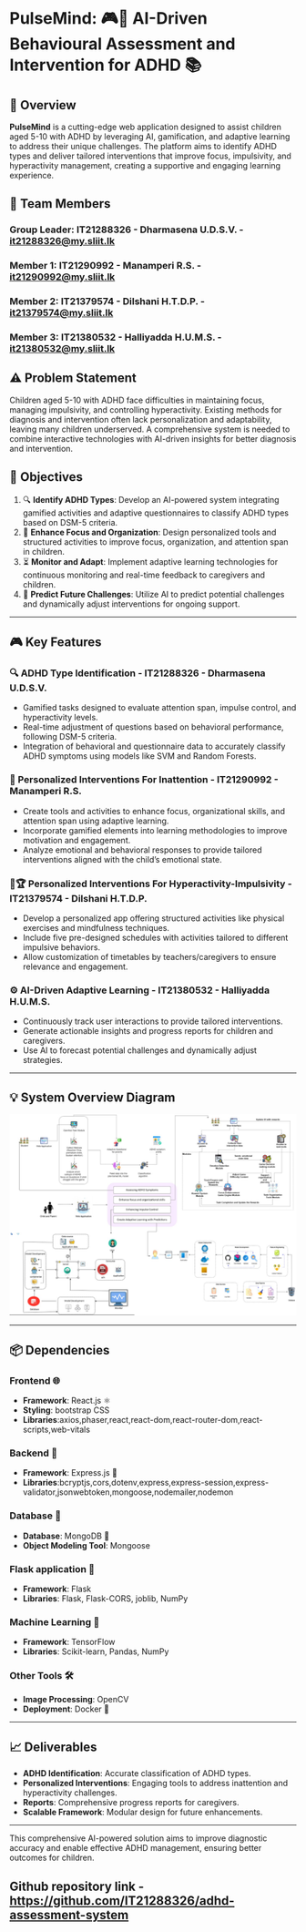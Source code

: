 # PulseMind: 🎮🧠 AI-Driven Behavioural Assessment and Intervention for ADHD 📚

## 🔗 Overview

**PulseMind** is a cutting-edge web application designed to assist children aged 5-10 with ADHD by leveraging AI, gamification, and adaptive learning to address their unique challenges. The platform aims to identify ADHD types and deliver tailored interventions that improve focus, impulsivity, and hyperactivity management, creating a supportive and engaging learning experience.

## 👥 Team  Members

### Group Leader: IT21288326 - Dharmasena U.D.S.V. - it21288326@my.sliit.lk

### Member 1: IT21290992 - Manamperi R.S. - it21290992@my.sliit.lk

### Member 2: IT21379574 - Dilshani H.T.D.P. - it21379574@my.sliit.lk

### Member 3: IT21380532 - Halliyadda H.U.M.S. - it21380532@my.sliit.lk

## ⚠️ Problem Statement

Children aged 5-10 with ADHD face difficulties in maintaining focus, managing impulsivity, and controlling hyperactivity. Existing methods for diagnosis and intervention often lack personalization and adaptability, leaving many children underserved. A comprehensive system is needed to combine interactive technologies with AI-driven insights for better diagnosis and intervention.

## 🎯 Objectives

1. 🔍 **Identify ADHD Types**: Develop an AI-powered system integrating gamified activities and adaptive questionnaires to classify ADHD types based on DSM-5 criteria.
2. 🔄 **Enhance Focus and Organization**: Design personalized tools and structured activities to improve focus, organization, and attention span in children.
3. ⏳ **Monitor and Adapt**: Implement adaptive learning technologies for continuous monitoring and real-time feedback to caregivers and children.
4. 🔮 **Predict Future Challenges**: Utilize AI to predict potential challenges and dynamically adjust interventions for ongoing support.

---

## 🎮 Key Features

### 🔍 ADHD Type Identification - IT21288326 - Dharmasena U.D.S.V.
-  Gamified tasks designed to evaluate attention span, impulse control, and hyperactivity levels.
-  Real-time adjustment of questions based on behavioral performance, following DSM-5 criteria.
-  Integration of behavioral and questionnaire data to accurately classify ADHD symptoms using models like SVM and Random Forests.


### 🧰 Personalized Interventions For Inattention - IT21290992 - Manamperi R.S.
- Create tools and activities to enhance focus, organizational skills, and attention span using adaptive learning.
- Incorporate gamified elements into learning methodologies to improve motivation and engagement.
- Analyze emotional and behavioral responses to provide tailored interventions aligned with the child’s emotional state.

### 🏃🏆 Personalized Interventions For Hyperactivity-Impulsivity - IT21379574 - Dilshani H.T.D.P.
- Develop a personalized app offering structured activities like physical exercises and mindfulness techniques.
- Include five pre-designed schedules with activities tailored to different impulsive behaviors.
- Allow customization of timetables by teachers/caregivers to ensure relevance and engagement.

### ⚙️ AI-Driven Adaptive Learning - IT21380532 - Halliyadda H.U.M.S.
- Continuously track user interactions to provide tailored interventions.
- Generate actionable insights and progress reports for children and caregivers.
- Use AI to forecast potential challenges and dynamically adjust strategies.

---

## 💡 System Overview Diagram
![System Diagram](frontend/public/PulseMind_SystemDiagram.jpeg)

---

## 📦 Dependencies

### **Frontend** 🌐
- **Framework**: React.js ⚛️
- **Styling**: bootstrap CSS
- **Libraries**:axios,phaser,react,react-dom,react-router-dom,react-scripts,web-vitals

### **Backend** 🔧
- **Framework**: Express.js 🚀
- **Libraries**:bcryptjs,cors,dotenv,express,express-session,express-validator,jsonwebtoken,mongoose,nodemailer,nodemon

### **Database** 🔐
- **Database**: MongoDB 🌱
- **Object Modeling Tool**: Mongoose

### **Flask application** 🐍
- **Framework**: Flask
- **Libraries**: Flask, Flask-CORS, joblib, NumPy

### **Machine Learning** 🧬
- **Framework**: TensorFlow
- **Libraries**: Scikit-learn, Pandas, NumPy

### **Other Tools** 🛠️
- **Image Processing**: OpenCV
- **Deployment**: Docker 🐳

---

## 📈 Deliverables
- **ADHD Identification**: Accurate classification of ADHD types.
- **Personalized Interventions**: Engaging tools to address inattention and hyperactivity challenges.
- **Reports**: Comprehensive progress reports for caregivers.
- **Scalable Framework**: Modular design for future enhancements.

---

This comprehensive AI-powered solution aims to improve diagnostic accuracy and enable effective ADHD management, ensuring better outcomes for children.
## Github repository link - https://github.com/IT21288326/adhd-assessment-system


